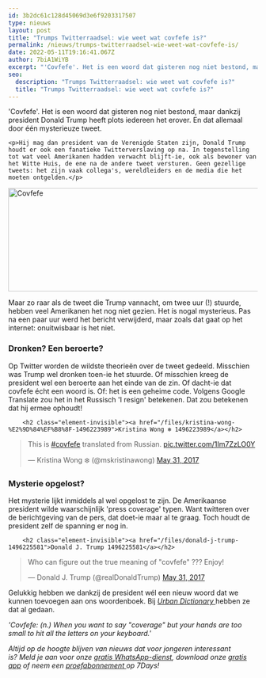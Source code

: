 ```yaml
---
id: 3b2dc61c128d45069d3e6f9203317507
type: nieuws
layout: post
title: "Trumps Twitterraadsel: wie weet wat covfefe is?"
permalink: /nieuws/trumps-twitterraadsel-wie-weet-wat-covfefe-is/
date: 2022-05-11T19:16:41.067Z
author: 7biA1WiYB
excerpt: "'Covfefe'. Het is een woord dat gisteren nog niet bestond, maar dankzij president Donald Trump heeft plots iedereen het erover. En dat allemaal door één mysterieuze tweet.  "
seo:
  description: "Trumps Twitterraadsel: wie weet wat covfefe is?"
  title: "Trumps Twitterraadsel: wie weet wat covfefe is?"
---
```

'Covfefe'. Het is een woord dat gisteren nog niet bestond, maar dankzij president Donald Trump heeft plots iedereen het erover. En dat allemaal door één mysterieuze tweet.  

    <p>Hij mag dan president van de Verenigde Staten zijn, Donald Trump houdt er ook een fanatieke Twitterverslaving op na. In tegenstelling tot wat veel Amerikanen hadden verwacht blijft-ie, ook als bewoner van het Witte Huis, de ene na de andere tweet versturen. Geen gezellige tweets: het zijn vaak collega's, wereldleiders en de media die het moeten ontgelden.</p>
<p><div class="media media-element-container media-default"><div id="file-417608" class="file file-image file-image-jpeg">

        
  
  <div class="content">
    <img alt="Covfefe" height="209" width="585" class="media-element file-default" data-delta="1" src="https://7dagen.netlify.app/sites/default/files/DBILcHjVoAETJj0.jpg">  </div>

  
</div>
</div>
<p>Maar zo raar als de tweet die Trump vannacht, om twee uur (!) stuurde, hebben veel Amerikanen het nog niet gezien. Het is nogal mysterieus. Pas na een paar uur werd het bericht verwijderd, maar zoals dat gaat op het internet: onuitwisbaar is het niet.</p>
<h3>Dronken? Een beroerte?</h3>
<p>Op Twitter worden de wildste theorieën over de tweet gedeeld. Misschien was Trump wel dronken toen-ie het stuurde. Of misschien kreeg de president wel een beroerte aan het einde van de zin. Of dacht-ie dat covfefe écht een woord is. Of: het is een geheime code. Volgens Google Translate zou het in het Russisch 'I resign' betekenen. Dat zou betekenen dat hij ermee ophoudt!</p>
<p><div class="media media-element-container media-default"><div id="file-417606" class="file file-document file-text-oembed">

        <h2 class="element-invisible"><a href="/files/kristina-wong-%E2%9D%84%EF%B8%8F-1496223989">Kristina Wong ❄️ 1496223989</a></h2>
    
  
  <div class="content">
    
<blockquote class="twitter-tweet" data-width="550"><p lang="en" dir="ltr">This is <a href="https://twitter.com/hashtag/covfefe?src=hash&amp;ref_src=twsrc%5Etfw">#covfefe</a> translated from Russian. <a href="https://t.co/1Im7ZzLO0Y">pic.twitter.com/1Im7ZzLO0Y</a></p>&mdash; Kristina Wong ❄️ (@mskristinawong) <a href="https://twitter.com/mskristinawong/status/869782959473152000?ref_src=twsrc%5Etfw">May 31, 2017</a></blockquote>
<script async="" src="https://platform.twitter.com/widgets.js" charset="utf-8"></script>
  </div>

  
</div>
</div>
<h3>Mysterie opgelost?</h3>
<p>Het mysterie lijkt inmiddels al wel opgelost te zijn. De Amerikaanse president wilde waarschijnlijk 'press coverage' typen. Want twitteren over de berichtgeving van de pers, dat doet-ie maar al te graag. Toch houdt de president zelf de spanning er nog in.</p>
<p><div class="media media-element-container media-default"><div id="file-417609" class="file file-document file-text-oembed">

        <h2 class="element-invisible"><a href="/files/donald-j-trump-1496225581">Donald J. Trump 1496225581</a></h2>
    
  
  <div class="content">
    
<blockquote class="twitter-tweet" data-width="550"><p lang="en" dir="ltr">Who can figure out the true meaning of &quot;covfefe&quot; ???  Enjoy!</p>&mdash; Donald J. Trump (@realDonaldTrump) <a href="https://twitter.com/realDonaldTrump/status/869858333477523458?ref_src=twsrc%5Etfw">May 31, 2017</a></blockquote>
<script async="" src="https://platform.twitter.com/widgets.js" charset="utf-8"></script>
  </div>

  
</div>
</div>
<p>Gelukkig hebben we dankzij de president wél een nieuw woord dat we kunnen toevoegen aan ons woordenboek. Bij <a href="http://www.urbandictionary.com/define.php?term=Covfefe" target="_blank"><em>Urban Dictionary </em></a>hebben ze dat al gedaan.</p>
<p><em>'Covfefe: (n.) When you want to say "coverage" but your hands are too small to hit all the letters on your keyboard.'</em></p>
<p><em>Altijd op de hoogte blijven van nieuws dat voor jongeren interessant is? Meld je aan voor onze </em><a href="https://7dagen.netlify.app/whatsapp"><em>gratis WhatsApp-dienst</em></a><em>, download onze </em><a href="https://7dagen.netlify.app/app"><em>gratis app</em></a><em> of neem een </em><a href="https://abonneren.sevendays.nl/abonneren/abonnementen/ae/artikel"><em>proefabonnement </em></a><em>op 7Days!</em></p>  

